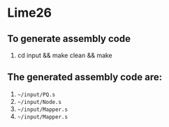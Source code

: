 # Lime26

## To generate assembly code
1. cd input && make clean && make

## The generated assembly code are:
1. ```~/input/PQ.s```
2. ```~/input/Node.s```
3. ```~/input/Mapper.s```
4. ```~/input/Mapper.s```
